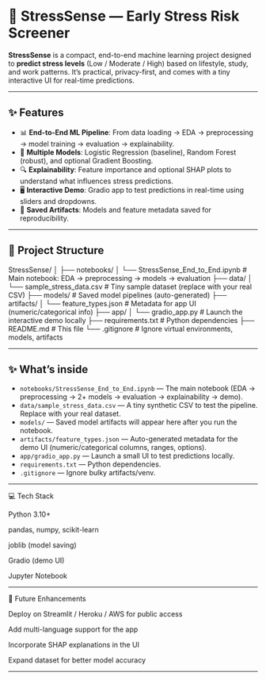 # 🧠 StressSense — Early Stress Risk Screener

**StressSense** is a compact, end-to-end machine learning project designed to **predict stress levels** (Low / Moderate / High) based on lifestyle, study, and work patterns. It’s practical, privacy-first, and comes with a tiny interactive UI for real-time predictions.  

---

## ✨ Features

- 📊 **End-to-End ML Pipeline**: From data loading → EDA → preprocessing → model training → evaluation → explainability.  
- 🤖 **Multiple Models**: Logistic Regression (baseline), Random Forest (robust), and optional Gradient Boosting.  
- 🔍 **Explainability**: Feature importance and optional SHAP plots to understand what influences stress predictions.  
- 🖥 **Interactive Demo**: Gradio app to test predictions in real-time using sliders and dropdowns.  
- 💾 **Saved Artifacts**: Models and feature metadata saved for reproducibility.
  
---

## 📂 Project Structure

StressSense/
│
├── notebooks/
│ └── StressSense_End_to_End.ipynb # Main notebook: EDA → preprocessing → models → evaluation
├── data/
│ └── sample_stress_data.csv # Tiny sample dataset (replace with your real CSV)
├── models/ # Saved model pipelines (auto-generated)
├── artifacts/
│ └── feature_types.json # Metadata for app UI (numeric/categorical info)
├── app/
│ └── gradio_app.py # Launch the interactive demo locally
├── requirements.txt # Python dependencies
├── README.md # This file
└── .gitignore # Ignore virtual environments, models, artifacts

---
## ✨ What’s inside
- `notebooks/StressSense_End_to_End.ipynb` — The main notebook (EDA → preprocessing → 2+ models → evaluation → explainability → demo).
- `data/sample_stress_data.csv` — A tiny synthetic CSV to test the pipeline. Replace with your real dataset.
- `models/` — Saved model artifacts will appear here after you run the notebook.
- `artifacts/feature_types.json` — Auto-generated metadata for the demo UI (numeric/categorical columns, ranges, options).
- `app/gradio_app.py` — Launch a small UI to test predictions locally.
- `requirements.txt` — Python dependencies.
- `.gitignore` — Ignore bulky artifacts/venv.
---

💻 Tech Stack

Python 3.10+

pandas, numpy, scikit-learn

joblib (model saving)

Gradio (demo UI)

Jupyter Notebook

---

📌 Future Enhancements

Deploy on Streamlit / Heroku / AWS for public access

Add multi-language support for the app

Incorporate SHAP explanations in the UI

Expand dataset for better model accuracy

---
